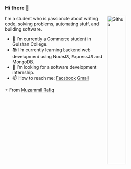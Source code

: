 ### Hi there 👋

<img width="35%" align="right" alt="Github" src="https://user-images.githubusercontent.com/48678280/88862734-4903af80-d201-11ea-968b-9c939d88a37c.gif" />

I'm a  student who is passionate about writing code, solving problems, automating stuff, and building software.

- 🔭 I’m currently a Commerce student in Gulshan College.
- 📚 I’m currently learning  backend web development using NodeJS, ExpressJS and MongoDB.
- 👯 I’m looking for a software development internship. 
- 📫 How to reach me: [Facebook](https://www.facebook.com/muzammil.memon.58910) [Gmail](mailto:malikkath78@gmail.com)

⭐️ From [Muzammil Rafiq](https://github.com/muzammil17sp)
